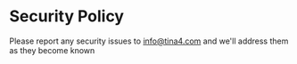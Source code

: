 # Security Policy

Please report any security issues to info@tina4.com and we'll address them as they become known
